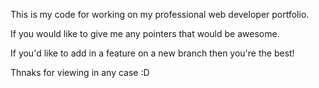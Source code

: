 This is my code for working on my professional web developer portfolio. 

If you would like to give me any pointers that would be awesome.

If you'd like to add in a feature on a new branch then you're the best!

Thnaks for viewing in any case :D
